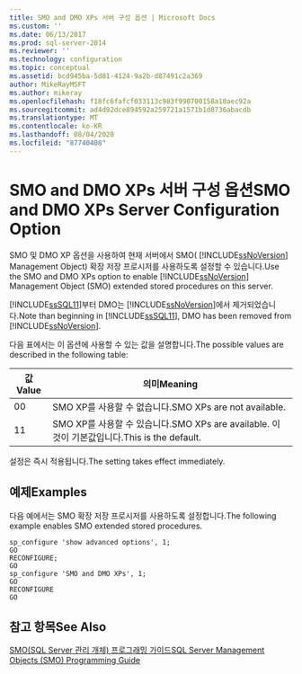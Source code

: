 ```yaml
---
title: SMO and DMO XPs 서버 구성 옵션 | Microsoft Docs
ms.custom: ''
ms.date: 06/13/2017
ms.prod: sql-server-2014
ms.reviewer: ''
ms.technology: configuration
ms.topic: conceptual
ms.assetid: bcd945ba-5d81-4124-9a2b-d87491c2a369
author: MikeRayMSFT
ms.author: mikeray
ms.openlocfilehash: f18fc6fafcf033113c983f990700158a10aec92a
ms.sourcegitcommit: ad4d92dce894592a259721a1571b1d8736abacdb
ms.translationtype: MT
ms.contentlocale: ko-KR
ms.lasthandoff: 08/04/2020
ms.locfileid: "87740408"
---
```

# <a name="smo-and-dmo-xps-server-configuration-option"></a><span data-ttu-id="b9690-102">SMO and DMO XPs 서버 구성 옵션</span><span class="sxs-lookup"><span data-stu-id="b9690-102">SMO and DMO XPs Server Configuration Option</span></span>
  <span data-ttu-id="b9690-103">SMO 및 DMO XP 옵션을 사용하여 현재 서버에서 SMO( [!INCLUDE[ssNoVersion](../../includes/ssnoversion-md.md)] Management Object) 확장 저장 프로시저를 사용하도록 설정할 수 있습니다.</span><span class="sxs-lookup"><span data-stu-id="b9690-103">Use the SMO and DMO XPs option to enable [!INCLUDE[ssNoVersion](../../includes/ssnoversion-md.md)] Management Object (SMO) extended stored procedures on this server.</span></span>  
  
 <span data-ttu-id="b9690-104">[!INCLUDE[ssSQL11](../../includes/sssql11-md.md)]부터 DMO는 [!INCLUDE[ssNoVersion](../../includes/ssnoversion-md.md)]에서 제거되었습니다.</span><span class="sxs-lookup"><span data-stu-id="b9690-104">Note than beginning in [!INCLUDE[ssSQL11](../../includes/sssql11-md.md)], DMO has been removed from [!INCLUDE[ssNoVersion](../../includes/ssnoversion-md.md)].</span></span>  
  
 <span data-ttu-id="b9690-105">다음 표에서는 이 옵션에 사용할 수 있는 값을 설명합니다.</span><span class="sxs-lookup"><span data-stu-id="b9690-105">The possible values are described in the following table:</span></span>  
  
|<span data-ttu-id="b9690-106">값</span><span class="sxs-lookup"><span data-stu-id="b9690-106">Value</span></span>|<span data-ttu-id="b9690-107">의미</span><span class="sxs-lookup"><span data-stu-id="b9690-107">Meaning</span></span>|  
|-----------|-------------|  
|<span data-ttu-id="b9690-108">0</span><span class="sxs-lookup"><span data-stu-id="b9690-108">0</span></span>|<span data-ttu-id="b9690-109">SMO XP를 사용할 수 없습니다.</span><span class="sxs-lookup"><span data-stu-id="b9690-109">SMO XPs are not available.</span></span>|  
|<span data-ttu-id="b9690-110">1</span><span class="sxs-lookup"><span data-stu-id="b9690-110">1</span></span>|<span data-ttu-id="b9690-111">SMO XP를 사용할 수 있습니다.</span><span class="sxs-lookup"><span data-stu-id="b9690-111">SMO XPs are available.</span></span> <span data-ttu-id="b9690-112">이것이 기본값입니다.</span><span class="sxs-lookup"><span data-stu-id="b9690-112">This is the default.</span></span>|  
  
 <span data-ttu-id="b9690-113">설정은 즉시 적용됩니다.</span><span class="sxs-lookup"><span data-stu-id="b9690-113">The setting takes effect immediately.</span></span>  
  
## <a name="examples"></a><span data-ttu-id="b9690-114">예제</span><span class="sxs-lookup"><span data-stu-id="b9690-114">Examples</span></span>  
 <span data-ttu-id="b9690-115">다음 예에서는 SMO 확장 저장 프로시저를 사용하도록 설정합니다.</span><span class="sxs-lookup"><span data-stu-id="b9690-115">The following example enables SMO extended stored procedures.</span></span>  
  
```  
sp_configure 'show advanced options', 1;  
GO  
RECONFIGURE;  
GO  
sp_configure 'SMO and DMO XPs', 1;  
GO  
RECONFIGURE  
GO  
```  
  
## <a name="see-also"></a><span data-ttu-id="b9690-116">참고 항목</span><span class="sxs-lookup"><span data-stu-id="b9690-116">See Also</span></span>  
 [<span data-ttu-id="b9690-117">SMO&#40;SQL Server 관리 개체&#41; 프로그래밍 가이드</span><span class="sxs-lookup"><span data-stu-id="b9690-117">SQL Server Management Objects &#40;SMO&#41; Programming Guide</span></span>](../../relational-databases/server-management-objects-smo/sql-server-management-objects-smo-programming-guide.md)  
  
  
